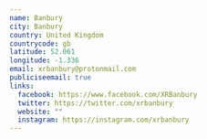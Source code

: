 ```yaml
---
name: Banbury
city: Banbury
country: United Kingdom
countrycode: gb
latitude: 52.061
longitude: -1.336
email: xrbanbury@protonmail.com
publiciseemail: true
links:
  facebook: https://www.facebook.com/XRBanbury
  twitter: https://twitter.com/xrbanbury
  website: ""
  instagram: https://instagram.com/xrbanbury
---
```

